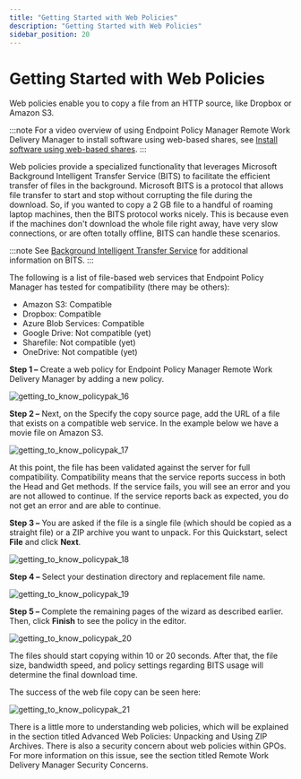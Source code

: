 ```yaml
---
title: "Getting Started with Web Policies"
description: "Getting Started with Web Policies"
sidebar_position: 20
---
```


# Getting Started with Web Policies

Web policies enable you to copy a file from an HTTP source, like Dropbox or Amazon S3.

:::note
For a video overview of using Endpoint Policy Manager Remote Work Delivery Manager to
install software using web-based shares, see
[Install software using web-based shares](/docs/endpointpolicymanager/remoteworkdeliverymanager/videos/gettingstarted/webbasedshares.md).
:::


Web policies provide a specialized functionality that leverages Microsoft Background Intelligent
Transfer Service (BITS) to facilitate the efficient transfer of files in the background. Microsoft
BITS is a protocol that allows file transfer to start and stop without corrupting the file during
the download. So, if you wanted to copy a 2 GB file to a handful of roaming laptop machines, then
the BITS protocol works nicely. This is because even if the machines don't download the whole file
right away, have very slow connections, or are often totally offline, BITS can handle these
scenarios.

:::note
See
[Background Intelligent Transfer Service](https://learn.microsoft.com/en-us/windows/win32/bits/background-intelligent-transfer-service-portal?redirectedfrom=MSDN)
for additional information on BITS.
:::


The following is a list of file-based web services that Endpoint Policy Manager has tested for
compatibility (there may be others):

- Amazon S3: Compatible
- Dropbox: Compatible
- Azure Blob Services: Compatible
- Google Drive: Not compatible (yet)
- Sharefile: Not compatible (yet)
- OneDrive: Not compatible (yet)

**Step 1 –** Create a web policy for Endpoint Policy Manager Remote Work Delivery Manager by adding
a new policy.

![getting_to_know_policypak_16](/images/endpointpolicymanager/remoteworkdelivery/gettingstarted/getting_to_know_endpointpolicymanager_16.webp)

**Step 2 –** Next, on the Specify the copy source page, add the URL of a file that exists on a
compatible web service. In the example below we have a movie file on Amazon S3.

![getting_to_know_policypak_17](/images/endpointpolicymanager/remoteworkdelivery/gettingstarted/getting_to_know_endpointpolicymanager_17.webp)

At this point, the file has been validated against the server for full compatibility. Compatibility
means that the service reports success in both the Head and Get methods. If the service fails, you
will see an error and you are not allowed to continue. If the service reports back as expected, you
do not get an error and are able to continue.

**Step 3 –** You are asked if the file is a single file (which should be copied as a straight file)
or a ZIP archive you want to unpack. For this Quickstart, select **File** and click **Next**.

![getting_to_know_policypak_18](/images/endpointpolicymanager/remoteworkdelivery/gettingstarted/getting_to_know_endpointpolicymanager_18.webp)

**Step 4 –** Select your destination directory and replacement file name.

![getting_to_know_policypak_19](/images/endpointpolicymanager/remoteworkdelivery/gettingstarted/getting_to_know_endpointpolicymanager_19.webp)

**Step 5 –** Complete the remaining pages of the wizard as described earlier. Then, click **Finish**
to see the policy in the editor.

![getting_to_know_policypak_20](/images/endpointpolicymanager/remoteworkdelivery/gettingstarted/getting_to_know_endpointpolicymanager_20.webp)

The files should start copying within 10 or 20 seconds. After that, the file size, bandwidth speed,
and policy settings regarding BITS usage will determine the final download time.

The success of the web file copy can be seen here:

![getting_to_know_policypak_21](/images/endpointpolicymanager/remoteworkdelivery/gettingstarted/getting_to_know_endpointpolicymanager_21.webp)

There is a little more to understanding web policies, which will be explained in the section titled
Advanced Web Policies: Unpacking and Using ZIP Archives. There is also a security concern about web
policies within GPOs. For more information on this issue, see the section titled Remote Work
Delivery Manager Security Concerns.
